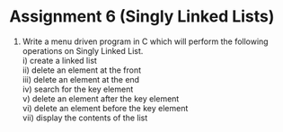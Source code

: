 # Assignment 6 (Singly Linked Lists)
1. Write a menu driven program in C which will perform the following operations on Singly Linked List.\
i) create a linked list\
ii) delete an element at the front\
iii) delete an element at the end\
iv) search for the key element\
v) delete an element after the key element\
vi) delete an element before the key element\
vii) display the contents of the list
